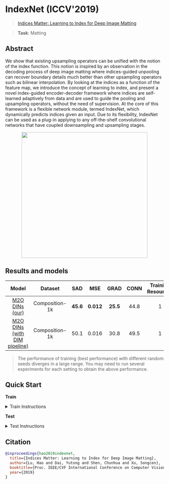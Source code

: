 # IndexNet (ICCV'2019)

> [Indices Matter: Learning to Index for Deep Image Matting](https://arxiv.org/abs/1908.00672)

> **Task**: Matting

<!-- [ALGORITHM] -->

## Abstract

<!-- [ABSTRACT] -->

We show that existing upsampling operators can be unified with the notion of the index function. This notion is inspired by an observation in the decoding process of deep image matting where indices-guided unpooling can recover boundary details much better than other upsampling operators such as bilinear interpolation. By looking at the indices as a function of the feature map, we introduce the concept of learning to index, and present a novel index-guided encoder-decoder framework where indices are self-learned adaptively from data and are used to guide the pooling and upsampling operators, without the need of supervision. At the core of this framework is a flexible network module, termed IndexNet, which dynamically predicts indices given an input. Due to its flexibility, IndexNet can be used as a plug-in applying to any off-the-shelf convolutional networks that have coupled downsampling and upsampling stages.

<!-- [IMAGE] -->

<div align=center >
 <img src="https://user-images.githubusercontent.com/12726765/144176083-52604501-1f46-411d-b81a-cad0eb4b529f.png" width="400"/>
</div >

## Results and models

|                                Model                                 |    Dataset     |   SAD    |    MSE    |   GRAD   | CONN | Training Resources |                                Download                                 |
| :------------------------------------------------------------------: | :------------: | :------: | :-------: | :------: | :--: | :----------------: | :---------------------------------------------------------------------: |
|        [M2O DINs (our)](./indexnet_mobv2_1xb16-78k_comp1k.py)        | Composition-1k | **45.6** | **0.012** | **25.5** | 44.8 |         1          | [model](https://download.openmmlab.com/mmediting/mattors/indexnet/indexnet_mobv2_1x16_78k_comp1k_SAD-45.6_20200618_173817-26dd258d.pth) \| [log](https://download.openmmlab.com/mmediting/mattors/indexnet/indexnet_mobv2_1x16_78k_comp1k_20200618_173817.log.json) |
| [M2O DINs (with DIM pipeline)](./indexnet_mobv2-dimaug_1xb16-78k_comp1k.py) | Composition-1k |   50.1   |   0.016   |   30.8   | 49.5 |         1          | [model](https://download.openmmlab.com/mmediting/mattors/indexnet/indexnet_dimaug_mobv2_1x16_78k_comp1k_SAD-50.1_20200626_231857-af359436.pth) \| [log](https://download.openmmlab.com/mmediting/mattors/indexnet/indexnet_dimaug_mobv2_1x16_78k_comp1k_20200626_231857.log.json) |

<!-- |                    M2O DINs (paper)                    |   45.8   |   0.013   |   25.9   | **43.7** |         -          |                     -->

> The performance of training (best performance) with different random seeds diverges in a large range. You may need to run several experiments for each setting to obtain the above performance.

## Quick Start

**Train**

<details>
<summary>Train Instructions</summary>

You can use the following commands to train a model with cpu or single/multiple GPUs.

```shell
# cpu train
CUDA_VISIBLE_DEVICES=-1 python tools/train.py configs/indexnet/indexnet_mobv2_1xb16-78k_comp1k.py

# single-gpu train
python tools/train.py configs/indexnet/indexnet_mobv2_1xb16-78k_comp1k.py

# multi-gpu train
./tools/dist_train.sh configs/indexnet/indexnet_mobv2_1xb16-78k_comp1k.py 8
```

For more details, you can refer to **Train a model** part in [train_test.md](/docs/en/user_guides/train_test.md#Train-a-model-in-MMagic).

</details>

**Test**

<details>
<summary>Test Instructions</summary>

You can use the following commands to test a model with cpu or single/multiple GPUs.

```shell
# cpu test
CUDA_VISIBLE_DEVICES=-1 python tools/test.py configs/indexnet/indexnet_mobv2_1xb16-78k_comp1k.py https://download.openmmlab.com/mmediting/mattors/indexnet/indexnet_mobv2_1x16_78k_comp1k_SAD-45.6_20200618_173817-26dd258d.pth

# single-gpu test
python tools/test.py configs/indexnet/indexnet_mobv2_1xb16-78k_comp1k.py https://download.openmmlab.com/mmediting/mattors/indexnet/indexnet_mobv2_1x16_78k_comp1k_SAD-45.6_20200618_173817-26dd258d.pth

# multi-gpu test
./tools/dist_test.sh configs/indexnet/indexnet_mobv2_1xb16-78k_comp1k.py https://download.openmmlab.com/mmediting/mattors/indexnet/indexnet_mobv2_1x16_78k_comp1k_SAD-45.6_20200618_173817-26dd258d.pth 8
```

For more details, you can refer to **Test a pre-trained model** part in [train_test.md](/docs/en/user_guides/train_test.md#Test-a-pre-trained-model-in-MMagic).

</details>

## Citation

```bibtex
@inproceedings{hao2019indexnet,
  title={Indices Matter: Learning to Index for Deep Image Matting},
  author={Lu, Hao and Dai, Yutong and Shen, Chunhua and Xu, Songcen},
  booktitle={Proc. IEEE/CVF International Conference on Computer Vision (ICCV)},
  year={2019}
}
```
